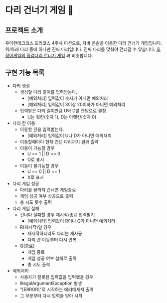 # 다리 건너기 게임 🌉

## 프로젝트 소개
우아한테크코스 프리코스 4주차 미션으로, 자바 콘솔을 이용한 다리 건너기 게임입니다.
위/아래 다리 중에 하나만 진짜 다리입니다. 진짜 다리를 맞춰야 건너갈 수 있습니다.
[오징어게임의 징검다리 건너기 게임](https://namu.wiki/w/%EC%98%A4%EC%A7%95%EC%96%B4%20%EA%B2%8C%EC%9E%84/%EB%93%B1%EC%9E%A5%20%EA%B2%8C%EC%9E%84%20%EB%B0%8F%20%EC%A7%84%ED%96%89%20%EA%B2%B0%EA%B3%BC#s-2.7) 과 비슷합니다.


## 구현 기능 목록
- 다리 생성
  - 생성할 다리 길이를 입력받는다.
    - [예외처리] 입력값이 숫자가 아니면 예외처리 
    - [예외처리] 입력값이 3이상 20이하가 아니면 예외처리
  - 입력받은 다리 길이만큼 U와 D를 랜덤으로 결정
    - U는 윗칸(숫자 1), D는 아랫칸(숫자 0)
- 다리 칸 이동
  - 이동할 칸을 입력받는다.
    - [예외처리] 입력값이 U나 D가 아니면 예외처리
  - 이동할때마다 현재 건넌 다리까지 결과 출력
  - 이동이 가능할 경우
    - U == 1 || D == 0
    - O로 표시
  - 이동이 불가능할 경우
    - U == 0 || D == 1
    - X로 표시
- 다리 게임 성공
  - 다리를 끝까지 건너면 게임종료
  - 게임 성공 여부 성공으로 출력
  - 총 시도 횟수 출력
- 다리 게임 실패
  - 건너다 실패할 경우 재시작/종료 입력받기
    - [예외처리] 입력값이 R이나 Q가 아니면 예외처리
  - R(재시작)일 경우
    - 재시작하더라도 다리는 재사용
    - 다리 칸 이동부터 다시 반복
  - Q(종료)
    - 게임 종료
    - 게임 성공 여부 실패로 출력
    - 총 시도 출력
- 예외처리
  - 사용자가 잘못된 입력값을 입력했을 경우
  - IllegalArgumentException 발생
  - "[ERROR]"로 시작하는 에러메세지 출력
  - 그 부분부터 다시 입력을 받아 시작

